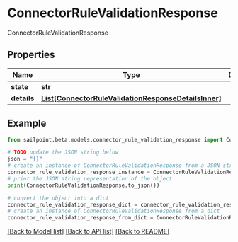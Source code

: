 # ConnectorRuleValidationResponse

ConnectorRuleValidationResponse

## Properties

Name | Type | Description | Notes
------------ | ------------- | ------------- | -------------
**state** | **str** |  | 
**details** | [**List[ConnectorRuleValidationResponseDetailsInner]**](ConnectorRuleValidationResponseDetailsInner.md) |  | 

## Example

```python
from sailpoint.beta.models.connector_rule_validation_response import ConnectorRuleValidationResponse

# TODO update the JSON string below
json = "{}"
# create an instance of ConnectorRuleValidationResponse from a JSON string
connector_rule_validation_response_instance = ConnectorRuleValidationResponse.from_json(json)
# print the JSON string representation of the object
print(ConnectorRuleValidationResponse.to_json())

# convert the object into a dict
connector_rule_validation_response_dict = connector_rule_validation_response_instance.to_dict()
# create an instance of ConnectorRuleValidationResponse from a dict
connector_rule_validation_response_from_dict = ConnectorRuleValidationResponse.from_dict(connector_rule_validation_response_dict)
```
[[Back to Model list]](../README.md#documentation-for-models) [[Back to API list]](../README.md#documentation-for-api-endpoints) [[Back to README]](../README.md)


